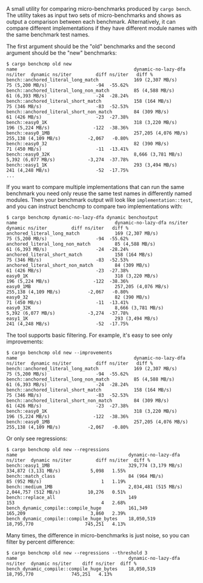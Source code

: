 A small utility for comparing micro-benchmarks produced by `cargo bench`. The
utility takes as input two sets of micro-benchmarks and shows as output a
comparison between each benchmark.
Alternatively, it can compare different implementations if they have different
module names with the same benchmark test names.

The first argument should be the "old" benchmarks and the second argument
should be the "new" benchmarks:

```
$ cargo benchcmp old new
name                                           dynamic-no-lazy-dfa ns/iter  dynamic ns/iter         diff ns/iter   diff %
bench::anchored_literal_long_match             169 (2,307 MB/s)             75 (5,200 MB/s)                  -94  -55.62%
bench::anchored_literal_long_non_match         85 (4,588 MB/s)              61 (6,393 MB/s)                  -24  -28.24%
bench::anchored_literal_short_match            158 (164 MB/s)               75 (346 MB/s)                    -83  -52.53%
bench::anchored_literal_short_non_match        84 (309 MB/s)                61 (426 MB/s)                    -23  -27.38%
bench::easy0_1K                                318 (3,220 MB/s)             196 (5,224 MB/s)                -122  -38.36%
bench::easy0_1MB                               257,205 (4,076 MB/s)         255,138 (4,109 MB/s)          -2,067   -0.80%
bench::easy0_32                                82 (390 MB/s)                71 (450 MB/s)                    -11  -13.41%
bench::easy0_32K                               8,666 (3,781 MB/s)           5,392 (6,077 MB/s)            -3,274  -37.78%
bench::easy1_1K                                293 (3,494 MB/s)             241 (4,248 MB/s)                 -52  -17.75%
...
```

If you want to compare multiple implementations that can run the same benchmark
you need only reuse the same test names in differently named modules. Then your
benchmark output will look like `implementation::test`, and you can instruct
benchcmp to compare two implementations with:

```
$ cargo benchcmp dynamic-no-lazy-dfa dynamic benchoutput
name                                    dynamic-no-lazy-dfa ns/iter  dynamic ns/iter         diff ns/iter   diff %
anchored_literal_long_match             169 (2,307 MB/s)             75 (5,200 MB/s)                  -94  -55.62%
anchored_literal_long_non_match         85 (4,588 MB/s)              61 (6,393 MB/s)                  -24  -28.24%
anchored_literal_short_match            158 (164 MB/s)               75 (346 MB/s)                    -83  -52.53%
anchored_literal_short_non_match        84 (309 MB/s)                61 (426 MB/s)                    -23  -27.38%
easy0_1K                                318 (3,220 MB/s)             196 (5,224 MB/s)                -122  -38.36%
easy0_1MB                               257,205 (4,076 MB/s)         255,138 (4,109 MB/s)          -2,067   -0.80%
easy0_32                                82 (390 MB/s)                71 (450 MB/s)                    -11  -13.41%
easy0_32K                               8,666 (3,781 MB/s)           5,392 (6,077 MB/s)            -3,274  -37.78%
easy1_1K                                293 (3,494 MB/s)             241 (4,248 MB/s)                 -52  -17.75%
```

The tool supports basic filtering. For example, it's easy to see only
improvements:

```
$ cargo benchcmp old new --improvements
name                                           dynamic-no-lazy-dfa ns/iter  dynamic ns/iter         diff ns/iter   diff %
bench::anchored_literal_long_match             169 (2,307 MB/s)             75 (5,200 MB/s)                  -94  -55.62%
bench::anchored_literal_long_non_match         85 (4,588 MB/s)              61 (6,393 MB/s)                  -24  -28.24%
bench::anchored_literal_short_match            158 (164 MB/s)               75 (346 MB/s)                    -83  -52.53%
bench::anchored_literal_short_non_match        84 (309 MB/s)                61 (426 MB/s)                    -23  -27.38%
bench::easy0_1K                                318 (3,220 MB/s)             196 (5,224 MB/s)                -122  -38.36%
bench::easy0_1MB                               257,205 (4,076 MB/s)         255,138 (4,109 MB/s)          -2,067   -0.80%
```

Or only see regressions:

```
$ cargo benchcmp old new --regressions
name                                         dynamic-no-lazy-dfa ns/iter  dynamic ns/iter         diff ns/iter  diff %
bench::easy1_1MB                             329,774 (3,179 MB/s)         334,872 (3,131 MB/s)           5,098   1.55%
bench::match_class                           84 (964 MB/s)                85 (952 MB/s)                      1   1.19%
bench::medium_1MB                            2,034,481 (515 MB/s)         2,044,757 (512 MB/s)          10,276   0.51%
bench::replace_all                           149                          153                                4   2.68%
bench_dynamic_compile::compile_huge          161,349                      165,209                        3,860   2.39%
bench_dynamic_compile::compile_huge_bytes    18,050,519                   18,795,770                   745,251   4.13%
```

Many times, the difference in micro-benchmarks is just noise, so you can filter
by percent difference:

```
$ cargo benchcmp old new --regressions --threshold 3
name                                         dynamic-no-lazy-dfa ns/iter  dynamic ns/iter    diff ns/iter  diff %
bench_dynamic_compile::compile_huge_bytes    18,050,519                   18,795,770              745,251   4.13%
```